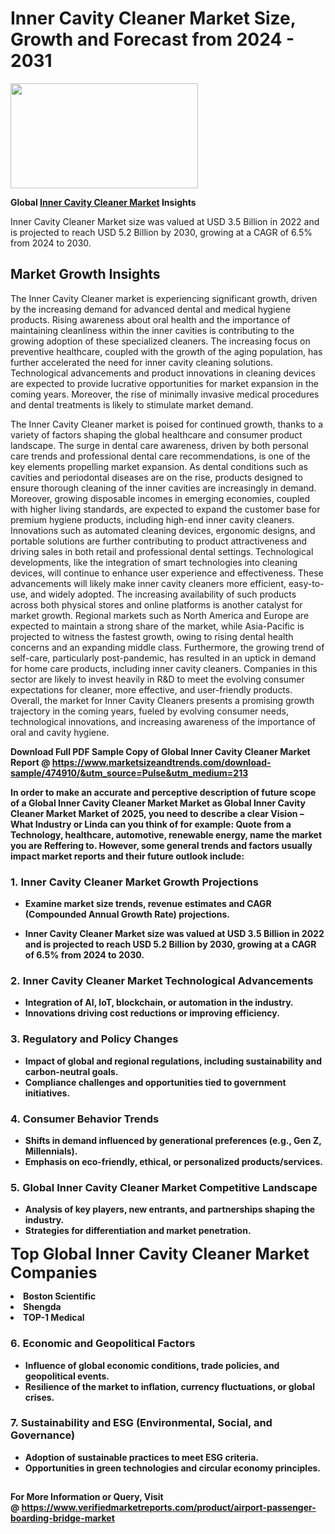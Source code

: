 <H1>Inner Cavity Cleaner Market Size, Growth and Forecast from 2024 - 2031</H1><img class="aligncenter size-medium wp-image-584254" src="https://thirdeyenews.in/wp-content/uploads/2024/09/Global-Market-Research-300x168.jpeg" alt="" width="300" height="168" /><p><strong>Global&nbsp;<a href="https://www.marketsizeandtrends.com/download-sample/474910/&amp;utm_source=Pulse&amp;utm_medium=213">Inner Cavity Cleaner Market</a> Insights</strong></p><p>Inner Cavity Cleaner Market size was valued at USD 3.5 Billion in 2022 and is projected to reach USD 5.2 Billion by 2030, growing at a CAGR of 6.5% from 2024 to 2030.</p><p><h2>Market Growth Insights</h2> <p>The Inner Cavity Cleaner market is experiencing significant growth, driven by the increasing demand for advanced dental and medical hygiene products. Rising awareness about oral health and the importance of maintaining cleanliness within the inner cavities is contributing to the growing adoption of these specialized cleaners. The increasing focus on preventive healthcare, coupled with the growth of the aging population, has further accelerated the need for inner cavity cleaning solutions. Technological advancements and product innovations in cleaning devices are expected to provide lucrative opportunities for market expansion in the coming years. Moreover, the rise of minimally invasive medical procedures and dental treatments is likely to stimulate market demand.</p> <p><strong></strong></p> <p>The Inner Cavity Cleaner market is poised for continued growth, thanks to a variety of factors shaping the global healthcare and consumer product landscape. The surge in dental care awareness, driven by both personal care trends and professional dental care recommendations, is one of the key elements propelling market expansion. As dental conditions such as cavities and periodontal diseases are on the rise, products designed to ensure thorough cleaning of the inner cavities are increasingly in demand. Moreover, growing disposable incomes in emerging economies, coupled with higher living standards, are expected to expand the customer base for premium hygiene products, including high-end inner cavity cleaners. Innovations such as automated cleaning devices, ergonomic designs, and portable solutions are further contributing to product attractiveness and driving sales in both retail and professional dental settings. Technological developments, like the integration of smart technologies into cleaning devices, will continue to enhance user experience and effectiveness. These advancements will likely make inner cavity cleaners more efficient, easy-to-use, and widely adopted. The increasing availability of such products across both physical stores and online platforms is another catalyst for market growth. Regional markets such as North America and Europe are expected to maintain a strong share of the market, while Asia-Pacific is projected to witness the fastest growth, owing to rising dental health concerns and an expanding middle class. Furthermore, the growing trend of self-care, particularly post-pandemic, has resulted in an uptick in demand for home care products, including inner cavity cleaners. Companies in this sector are likely to invest heavily in R&D to meet the evolving consumer expectations for cleaner, more effective, and user-friendly products. Overall, the market for Inner Cavity Cleaners presents a promising growth trajectory in the coming years, fueled by evolving consumer needs, technological innovations, and increasing awareness of the importance of oral and cavity hygiene.</p> <p><strong></p><p><span class=""><strong>Download Full PDF Sample Copy of Global Inner Cavity Cleaner Market Report</strong> @ <a href="https://www.marketsizeandtrends.com/download-sample/474910/&amp;utm_source=Pulse&amp;utm_medium=213" target="_blank">https://www.marketsizeandtrends.com/download-sample/474910/&amp;utm_source=Pulse&amp;utm_medium=213</a></span></p><p>In order to make an accurate and perceptive description of future scope of a Global&nbsp;Inner Cavity Cleaner Market Market as Global&nbsp;Inner Cavity Cleaner Market Market of 2025, you need to describe a clear Vision &ndash; What Industry or Linda can you think of for example: Quote from a Technology, healthcare, automotive, renewable energy, name the market you are Reffering to. However, some general trends and factors usually impact market reports and their future outlook include:</p><h3>1.&nbsp;<strong>Inner Cavity Cleaner Market Growth Projections</strong></h3><ul><li>Examine market size trends, revenue estimates and CAGR (Compounded Annual Growth Rate) projections.</li><li><p>Inner Cavity Cleaner Market size was valued at USD 3.5 Billion in 2022 and is projected to reach USD 5.2 Billion by 2030, growing at a CAGR of 6.5% from 2024 to 2030.</p></li></ul><h3>2.&nbsp;<strong>Inner Cavity Cleaner Market Technological Advancements</strong></h3><ul><li>Integration of AI, IoT, blockchain, or automation in the industry.</li><li>Innovations driving cost reductions or improving efficiency.</li></ul><h3>3.&nbsp;<strong>Regulatory and Policy Changes</strong></h3><ul><li>Impact of global and regional regulations, including sustainability and carbon-neutral goals.</li><li>Compliance challenges and opportunities tied to government initiatives.</li></ul><h3>4.&nbsp;<strong>Consumer Behavior Trends</strong></h3><ul><li>Shifts in demand influenced by generational preferences (e.g., Gen Z, Millennials).</li><li>Emphasis on eco-friendly, ethical, or personalized products/services.</li></ul><h3>5.&nbsp;<strong>Global Inner Cavity Cleaner Market Competitive Landscape</strong></h3><ul><li>Analysis of key players, new entrants, and partnerships shaping the industry.</li><li>Strategies for differentiation and market penetration.</li></ul><p data-pm-slice="1 1 []"><span style="color: inherit; font-family: inherit; font-size: 25px;">Top Global Inner Cavity Cleaner Market Companies</span></p><div class="" data-test-id=""><p><li>Boston Scientific</li><li> Shengda</li><li> TOP-1 Medical</li></p></div><h3>6.&nbsp;<strong>Economic and Geopolitical Factors</strong></h3><ul><li>Influence of global economic conditions, trade policies, and geopolitical events.</li><li>Resilience of the market to inflation, currency fluctuations, or global crises.</li></ul><h3>7.&nbsp;<strong>Sustainability and ESG (Environmental, Social, and Governance)</strong></h3><ul><li>Adoption of sustainable practices to meet ESG criteria.</li><li>Opportunities in green technologies and circular economy principles.</li></ul><h2><strong style="font-size: 14px;">For More Information or Query, Visit @&nbsp;</strong><a style="background-color: #ffffff; font-size: 14px;" href="https://www.marketsizeandtrends.com/report/inner-cavity-cleaner-market/" target="_blank">https://www.verifiedmarketreports.com/product/airport-passenger-boarding-bridge-market</a></h2>
